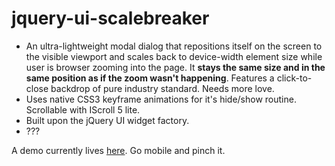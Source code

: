 jquery-ui-scalebreaker
============================

- An ultra-lightweight modal dialog that repositions itself on the screen to the visible viewport and scales back to device-width element size while user is browser zooming into the page. It **stays the same size and in the same position as if the zoom wasn't happening**. Features a click-to-close backdrop of pure industry standard. Needs more love.
- Uses native CSS3 keyframe animations for it's hide/show routine. Scrollable with IScroll 5 lite.
- Built upon the jQuery UI widget factory.
- ???

A demo currently lives [here](http://mystrd.at/testing/jq-scalebreaker/demo/). Go mobile and pinch it.

